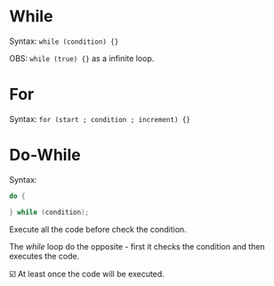# While

Syntax: `while (condition) {}`

OBS: `while (true) {}` as a infinite loop.

# For

Syntax: `for (start ; condition ; increment) {}`

# Do-While

Syntax:

```java
do {

} while (condition);
```

Execute all the code before check the condition.

The *while* loop do the opposite - first it checks the condition and then executes the code.

☑️ At least once the code will be executed.